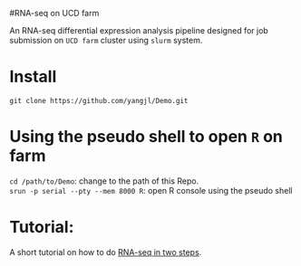 #RNA-seq on UCD farm

An RNA-seq differential expression analysis pipeline designed for job submission on `UCD farm` cluster using `slurm` system.

# Install

`git clone https://github.com/yangjl/Demo.git`

# Using the pseudo shell to open `R` on farm

`cd /path/to/Demo`: change to the path of this Repo.  
`srun -p serial --pty --mem 8000 R`: open R console using the pseudo shell

# Tutorial:

A short tutorial on how to do [RNA-seq in two steps](http://rpubs.com/yangjl0930/63347).
